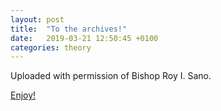 ```yaml
---
layout: post
title:  "To the archives!"
date:   2019-03-21 12:50:45 +0100
categories: theory
---
```


Uploaded with permission of Bishop Roy I. Sano.

[Enjoy!](SanoReader1976.pdf)
